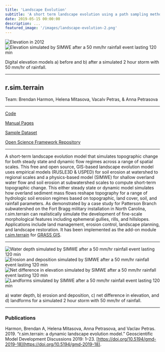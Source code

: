 ```yaml
---
title: 'Landscape Evolution'
subtitle: 'A short term landscape evolution using a path sampling method to solve water and sediment flow continuity equations and model mass flows over complex topographies.'
date: 2019-05-15 00:00:00
description: ...
featured_image: '/images/landscape-evolution-2.png'
---
```


<div class="gallery" data-columns="2">
    <img src="/images/landscape-evolution-1.png" alt="Elevation in 2012">
    <img src="/images/landscape-evolution-2.png" alt="Elevation simulated by SIMWE after a 50 mm/hr rainfall event lasting 120 min">
</div>

Digital elevation models
a) before and b) after
a simulated 2 hour storm with 50 mm/hr of rainfall.

---

## r.sim.terrain

Team: Brendan Harmon, Helena Mitasova, Vacalv Petras, & Anna Petrasova

---

<i class="fab fa-github"></i>
[Code](https://github.com/baharmon/landscape_evolution)

<i class="fab fa-github"></i> [Manual Pages](https://grass.osgeo.org/grass76/manuals/addons/r.sim.terrain.html)

<i class="fab fa-github"></i>
[Sample Dataset](https://github.com/baharmon/landscape_evolution_dataset)

<i class="ai ai-osf"></i> [Open Science Framework Repository](https://osf.io/tf6yb/)

---

A short-term landscape evolution model that simulates topographic change for both steady state and dynamic flow regimes across a range of spatial scales. This free and open source, GIS-based landscape evolution model uses empirical models (RUSLE3D & USPED) for soil erosion at watershed to regional scales and a physics-based model (SIMWE) for shallow overland water flow and soil erosion at subwatershed scales to compute short-term topographic change. This either steady state or dynamic model simulates how overland sediment mass flows reshape topography for a range of hydrologic soil erosion regimes based on topographic, land cover, soil, and rainfall parameters. As demonstrated by a case study for Patterson Branch subwatershed on the Fort Bragg military installation in North Carolina, r.sim.terrain can realistically simulate the development of fine-scale morphological features including ephemeral gullies, rills, and hillslopes. Applications include land management, erosion control, landscape planning, and landscape restoration. It has been implemented as the add-on module [r.sim.terrain](https://grass.osgeo.org/grass76/manuals/addons/r.sim.terrain.html) for [GRASS GIS](https://grass.osgeo.org/).

---

<div class="gallery" data-columns="2">
    <img src="/images/landscape-evolution-depth.png" alt="Water depth simulated by SIMWE after a 50 mm/hr rainfall event lasting 120 min">
    <img src="/images/landscape-evolution-erosion.png" alt="Erosion and deposition simulated by SIMWE after a 50 mm/hr rainfall event lasting 120 min">
    <img src="/images/landscape-evolution-net-difference.png" alt="Net difference in elevation simulated by SIMWE after a 50 mm/hr rainfall event lasting 120 min">
    <img src="/images/landscape-evolution-landforms.png" alt="Landforms simulated by SIMWE after a 50 mm/hr rainfall event lasting 120 min">
</div>

a) water depth,
b) erosion and deposition,
c) net difference in elevation,
and d) landforms
for a simulated 2 hour storm with 50 mm/hr of rainfall.


---

### Publications

Harmon, Brendan A, Helena Mitasova, Anna Petrasova, and Vaclav Petras. 2019. “r.sim.terrain: a dynamic landscape evolution model.” Geoscientific Model Development Discussions 2019: 1–23. [https://doi.org/10.5194/gmd-2019-18](https://doi.org/10.5194/gmd-2019-18).
